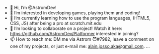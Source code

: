 - 👋 Hi, I’m @AstromDev!
- 👀 I’m interested in developing games, playing them and coding!
- 🌱 I’m currently learning how to use the program languages, (HTML5, CSS, JS) after being a pro at scratch.mit.edu
- 💞️ I’m looking to collaborate on a project! Watch it here: https://github.com/AstromDev/Platformer interested in joining?
- 📫 How to reach me: DM me via Astrom 😈#7982, leave a comment on one of my projects, or just e-mail me: alain.josso.aka@gmail.com.
 ...
<!---
DuckyKing-dev/DuckyKing-dev is a ✨ special ✨ repository because its `README.md` (this file) appears on your GitHub profile.
You can click the Preview link to take a look at your changes.
--->
